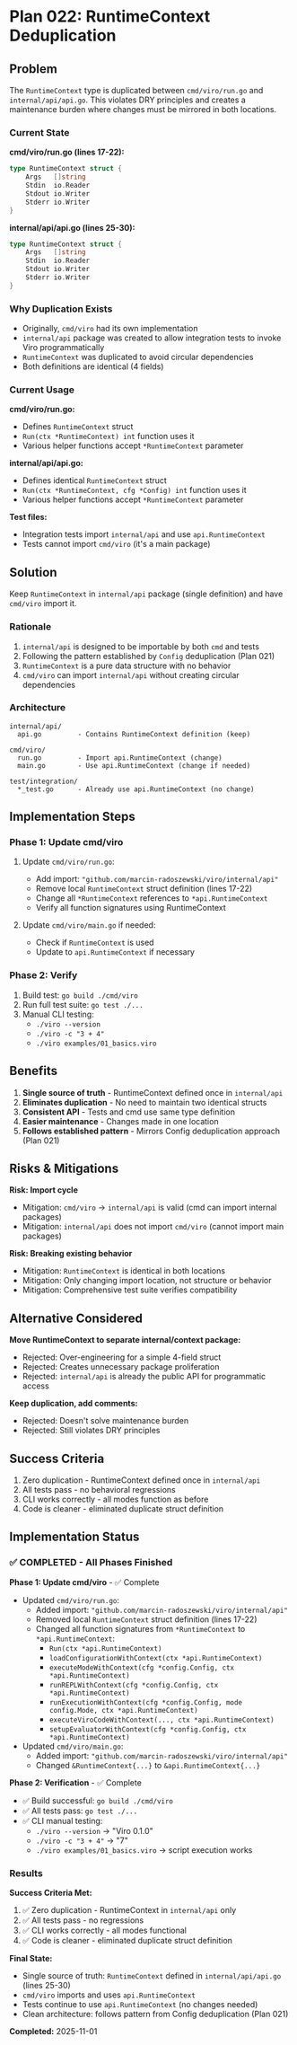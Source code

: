 # Plan 022: RuntimeContext Deduplication

## Problem

The `RuntimeContext` type is duplicated between `cmd/viro/run.go` and `internal/api/api.go`. This violates DRY principles and creates a maintenance burden where changes must be mirrored in both locations.

### Current State

**cmd/viro/run.go (lines 17-22):**
```go
type RuntimeContext struct {
	Args   []string
	Stdin  io.Reader
	Stdout io.Writer
	Stderr io.Writer
}
```

**internal/api/api.go (lines 25-30):**
```go
type RuntimeContext struct {
	Args   []string
	Stdin  io.Reader
	Stdout io.Writer
	Stderr io.Writer
}
```

### Why Duplication Exists

- Originally, `cmd/viro` had its own implementation
- `internal/api` package was created to allow integration tests to invoke Viro programmatically
- `RuntimeContext` was duplicated to avoid circular dependencies
- Both definitions are identical (4 fields)

### Current Usage

**cmd/viro/run.go:**
- Defines `RuntimeContext` struct
- `Run(ctx *RuntimeContext) int` function uses it
- Various helper functions accept `*RuntimeContext` parameter

**internal/api/api.go:**
- Defines identical `RuntimeContext` struct
- `Run(ctx *RuntimeContext, cfg *Config) int` function uses it
- Various helper functions accept `*RuntimeContext` parameter

**Test files:**
- Integration tests import `internal/api` and use `api.RuntimeContext`
- Tests cannot import `cmd/viro` (it's a main package)

## Solution

Keep `RuntimeContext` in `internal/api` package (single definition) and have `cmd/viro` import it.

### Rationale

1. `internal/api` is designed to be importable by both `cmd` and tests
2. Following the pattern established by `Config` deduplication (Plan 021)
3. `RuntimeContext` is a pure data structure with no behavior
4. `cmd/viro` can import `internal/api` without creating circular dependencies

### Architecture

```
internal/api/
  api.go         - Contains RuntimeContext definition (keep)

cmd/viro/
  run.go         - Import api.RuntimeContext (change)
  main.go        - Use api.RuntimeContext (change if needed)

test/integration/
  *_test.go      - Already use api.RuntimeContext (no change)
```

## Implementation Steps

### Phase 1: Update cmd/viro

1. Update `cmd/viro/run.go`:
   - Add import: `"github.com/marcin-radoszewski/viro/internal/api"`
   - Remove local `RuntimeContext` struct definition (lines 17-22)
   - Change all `*RuntimeContext` references to `*api.RuntimeContext`
   - Verify all function signatures using RuntimeContext

2. Update `cmd/viro/main.go` if needed:
   - Check if `RuntimeContext` is used
   - Update to `api.RuntimeContext` if necessary

### Phase 2: Verify

1. Build test: `go build ./cmd/viro`
2. Run full test suite: `go test ./...`
3. Manual CLI testing:
   - `./viro --version`
   - `./viro -c "3 + 4"`
   - `./viro examples/01_basics.viro`

## Benefits

1. **Single source of truth** - RuntimeContext defined once in `internal/api`
2. **Eliminates duplication** - No need to maintain two identical structs
3. **Consistent API** - Tests and cmd use same type definition
4. **Easier maintenance** - Changes made in one location
5. **Follows established pattern** - Mirrors Config deduplication approach (Plan 021)

## Risks & Mitigations

**Risk: Import cycle**
- Mitigation: `cmd/viro` → `internal/api` is valid (cmd can import internal packages)
- Mitigation: `internal/api` does not import `cmd/viro` (cannot import main packages)

**Risk: Breaking existing behavior**
- Mitigation: `RuntimeContext` is identical in both locations
- Mitigation: Only changing import location, not structure or behavior
- Mitigation: Comprehensive test suite verifies compatibility

## Alternative Considered

**Move RuntimeContext to separate internal/context package:**
- Rejected: Over-engineering for a simple 4-field struct
- Rejected: Creates unnecessary package proliferation
- Rejected: `internal/api` is already the public API for programmatic access

**Keep duplication, add comments:**
- Rejected: Doesn't solve maintenance burden
- Rejected: Still violates DRY principles

## Success Criteria

1. Zero duplication - RuntimeContext defined once in `internal/api`
2. All tests pass - no behavioral regressions
3. CLI works correctly - all modes function as before
4. Code is cleaner - eliminated duplicate struct definition

## Implementation Status

### ✅ COMPLETED - All Phases Finished

**Phase 1: Update cmd/viro** - ✅ Complete
- Updated `cmd/viro/run.go`:
  - Added import: `"github.com/marcin-radoszewski/viro/internal/api"`
  - Removed local `RuntimeContext` struct definition (lines 17-22)
  - Changed all function signatures from `*RuntimeContext` to `*api.RuntimeContext`:
    - `Run(ctx *api.RuntimeContext)`
    - `loadConfigurationWithContext(ctx *api.RuntimeContext)`
    - `executeModeWithContext(cfg *config.Config, ctx *api.RuntimeContext)`
    - `runREPLWithContext(cfg *config.Config, ctx *api.RuntimeContext)`
    - `runExecutionWithContext(cfg *config.Config, mode config.Mode, ctx *api.RuntimeContext)`
    - `executeViroCodeWithContext(..., ctx *api.RuntimeContext)`
    - `setupEvaluatorWithContext(cfg *config.Config, ctx *api.RuntimeContext)`
- Updated `cmd/viro/main.go`:
  - Added import: `"github.com/marcin-radoszewski/viro/internal/api"`
  - Changed `&RuntimeContext{...}` to `&api.RuntimeContext{...}`

**Phase 2: Verification** - ✅ Complete
- ✅ Build successful: `go build ./cmd/viro`
- ✅ All tests pass: `go test ./...`
- ✅ CLI manual testing:
  - `./viro --version` → "Viro 0.1.0"
  - `./viro -c "3 + 4"` → "7"
  - `./viro examples/01_basics.viro` → script execution works

### Results

**Success Criteria Met:**
1. ✅ Zero duplication - RuntimeContext in `internal/api` only
2. ✅ All tests pass - no regressions
3. ✅ CLI works correctly - all modes functional
4. ✅ Code is cleaner - eliminated duplicate struct definition

**Final State:**
- Single source of truth: `RuntimeContext` defined in `internal/api/api.go` (lines 25-30)
- `cmd/viro` imports and uses `api.RuntimeContext`
- Tests continue to use `api.RuntimeContext` (no changes needed)
- Clean architecture: follows pattern from Config deduplication (Plan 021)

**Completed:** 2025-11-01
